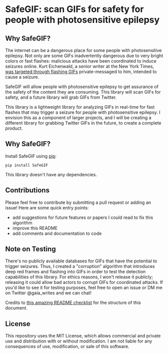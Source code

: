 # SafeGIF: scan GIFs for safety for people with photosensitive epilepsy


## Why SafeGIF?
The internet can be a dangerous place for some people with photosensitive epilepsy. Not only are some GIFs inadvertently dangerous due to very bright colors or fast flashes: malicious attacks have been coordinated to induce seizures online. Kurt Eichenwald, a senior writer at the New York Times, [was targeted through flashing GIFs](https://www.nytimes.com/2017/03/17/technology/social-media-attack-that-set-off-a-seizure-leads-to-an-arrest.html) private-messaged to him, intended to cause a seizure. 

SafeGIF will allow people with photosensitive epilepsy to get assurance of the safety of the content they are consuming. This library will scan GIFs for safety, and a future library will grab GIFs from Twitter.

This library is a lightweight library for analyzing GIFs in real-time for fast flashes that may trigger a seizure for people with photosensitive epilepsy. I envision this as a component of larger projects, and I will be creating a different library for grabbing Twitter GIFs in the future, to create a complete product. 

## Why SafeGIF?
Install SafeGIF using [pip](https://pip.pypa.io/en/stable/):
```
pip install SafeGIF
```
This library doesn't have any dependencies. 

## Contributions
Please feel free to contribute by submitting a pull request or adding an issue! Here are some quick entry points:
- add suggestions for future features or papers I could read to fix this algorithm
- improve this README 
- add comments and documentation to code

## Note on Testing
There's no publicly available databases for GIFs that have the potential to trigger seizures. Thus, I created a "corruption" algorithm that introduces deep red frames and flashing into GIFs in order to test the detection capabilities of this library. For ethics reasons, I won't release it publicly; releasing it could allow bad actors to corrupt GIFs for coordinated attacks. If you'd like to see it for testing purposes, feel free to open an issue or DM me on Twitter @gaia_writes and we can chat!

Credits to [this amazing README checklist](https://github.com/ddbeck/readme-checklist) for the structure of this document. 

## License
This repository uses the MIT License, which allows commercial and private use and distribution with or without modification. I am not liable for any consequences of use, modification, or sale of this software.

